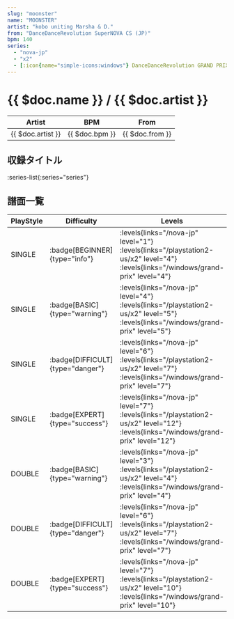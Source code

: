```yaml
---
slug: "moonster"
name: "MOONSTER"
artist: "kobo uniting Marsha & D."
from: "DanceDanceRevolution SuperNOVA CS (JP)"
bpm: 140
series:
  - "nova-jp"
  - "x2"
  - [:icon{name="simple-icons:windows"} DanceDanceRevolution GRAND PRIX (グランプリプレー)](/windows/grand-prix)
---
```


# {{ $doc.name }} / {{ $doc.artist }}

|Artist|BPM|From|
|------|---|----|
|{{ $doc.artist }}|{{ $doc.bpm }}|{{ $doc.from }}|

## 収録タイトル

:series-list{:series="series"}

## 譜面一覧

|PlayStyle|Difficulty|Levels|Notes|Movie|
|---------|----------|------|-----|-----|
|SINGLE| :badge[BEGINNER]{type="info"}| :levels{links="/nova-jp" level="1"} :levels{links="/playstation2-us/x2" level="4"}  :levels{links="/windows/grand-prix" level="4"}|89/2||
|SINGLE| :badge[BASIC]{type="warning"}| :levels{links="/nova-jp" level="4"} :levels{links="/playstation2-us/x2" level="5"}  :levels{links="/windows/grand-prix" level="5"}|156/4||
|SINGLE| :badge[DIFFICULT]{type="danger"}| :levels{links="/nova-jp" level="6"} :levels{links="/playstation2-us/x2" level="7"}  :levels{links="/windows/grand-prix" level="7"}|238/13||
|SINGLE| :badge[EXPERT]{type="success"}| :levels{links="/nova-jp" level="7"} :levels{links="/playstation2-us/x2" level="12"}  :levels{links="/windows/grand-prix" level="12"}|305/37||
|DOUBLE| :badge[BASIC]{type="warning"}| :levels{links="/nova-jp" level="3"} :levels{links="/playstation2-us/x2" level="4"}  :levels{links="/windows/grand-prix" level="4"}|139/1||
|DOUBLE| :badge[DIFFICULT]{type="danger"}| :levels{links="/nova-jp" level="6"} :levels{links="/playstation2-us/x2" level="7"}  :levels{links="/windows/grand-prix" level="7"}|231/11||
|DOUBLE| :badge[EXPERT]{type="success"}| :levels{links="/nova-jp" level="7"} :levels{links="/playstation2-us/x2" level="10"}  :levels{links="/windows/grand-prix" level="10"}|266/21||
